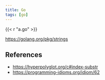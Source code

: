 ```yaml
---
title: Go
tags: [go]
---
```


{{< r "a.go" >}}

<https://golang.org/pkg/strings>

## References

- <https://hyperpolyglot.org/c#index-substr>
- <https://programming-idioms.org/idiom/62>
